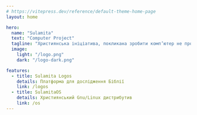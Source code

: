 ```yaml
---
# https://vitepress.dev/reference/default-theme-home-page
layout: home

hero:
  name: "Sulamita"
  text: "Computer Project"
  tagline: "Християнська ініціатива, покликана зробити комп’ютер не прокляттям, а благословенням для віруючих."
  image: 
    light: "/logo.png"
    dark: "/logo-dark.png"

features:
  - title: Sulamita Logos
    details: Платформа для дослідження Біблії
    link: /logos
  - title: SulamitaOS
    details: Християнський Gnu/Linux дистрибутив
    link: /os
---
```


